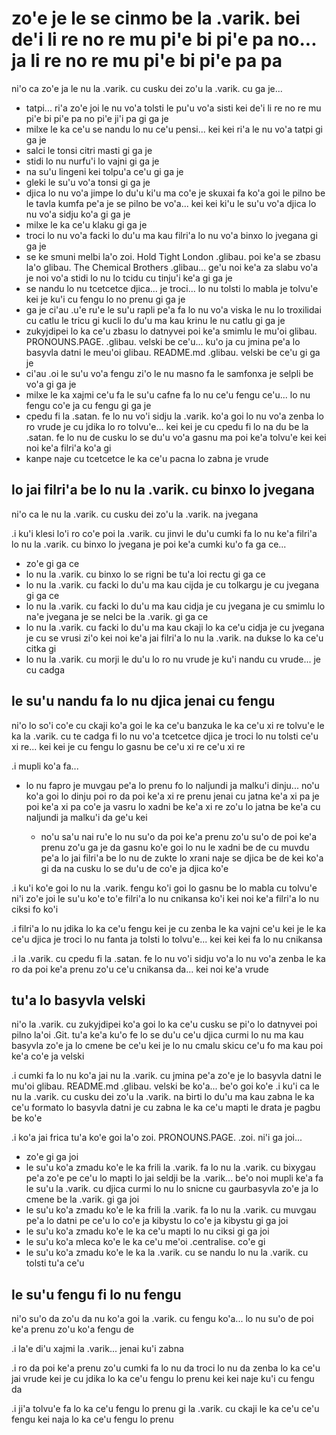 zo'e je le se cinmo be la .varik. bei de'i li re no re mu pi'e bi pi'e pa no... ja li re no re mu pi'e bi pi'e pa pa
====================================================================================================================

ni'o ca zo'e ja le nu la .varik. cu cusku dei zo'u la .varik. cu ga je...

* tatpi... ri'a zo'e joi le nu vo'a tolsti le pu'u vo'a sisti kei de'i li re no re mu pi'e bi pi'e pa no pi'e ji'i pa gi ga je
* milxe le ka ce'u se nandu lo nu ce'u pensi... kei kei ri'a le nu vo'a tatpi gi ga je
* salci le tonsi citri masti gi ga je
* stidi lo nu nurfu'i lo vajni gi ga je
* na su'u lingeni kei tolpu'a ce'u gi ga je
* gleki le su'u vo'a tonsi gi ga je
* djica lo nu vo'a jimpe lo du'u ki'u ma co'e je skuxai fa ko'a goi le pilno be le tavla kumfa pe'a je se pilno be vo'a... kei kei ki'u le su'u vo'a djica lo nu vo'a sidju ko'a gi ga je
* milxe le ka ce'u klaku gi ga je
* troci lo nu vo'a facki lo du'u ma kau filri'a lo nu vo'a binxo lo jvegana gi ga je
* se ke smuni melbi la'o zoi. Hold Tight London .glibau. poi ke'a se zbasu la'o glibau. The Chemical Brothers .glibau... ge'u noi ke'a za slabu vo'a je noi vo'a stidi lo nu lo tcidu cu tinju'i ke'a gi ga je
* se nandu lo nu tcetcetce djica... je troci... lo nu tolsti lo mabla je tolvu'e kei je ku'i cu fengu lo no prenu gi ga je
* ga je ci'au .u'e ru'e le su'u rapli pe'a fa lo nu vo'a viska le nu lo troxilidai cu catlu le tricu gi kucli lo du'u ma kau krinu le nu catlu gi ga je
* zukyjdipei lo ka ce'u zbasu lo datnyvei poi ke'a smimlu le mu'oi glibau. PRONOUNS.PAGE. .glibau. velski be ce'u... ku'o ja cu jmina pe'a lo basyvla datni le meu'oi glibau. README.md .glibau. velski be ce'u gi ga je
* ci'au .oi le su'u vo'a fengu zi'o le nu masno fa le samfonxa je selpli be vo'a gi ga je
* milxe le ka xajmi ce'u fa le su'u cafne fa lo nu ce'u fengu ce'u... lo nu fengu co'e ja cu fengu gi ga je
* cpedu fi la .satan. fe lo nu vo'i sidju la .varik. ko'a goi lo nu vo'a zenba lo ro vrude je cu jdika lo ro tolvu'e... kei kei je cu cpedu fi lo na du be la .satan. fe lo nu de cusku lo se du'u vo'a gasnu ma poi ke'a tolvu'e kei kei noi ke'a filri'a ko'a gi
* kanpe naje cu tcetcetce le ka ce'u pacna lo zabna je vrude

## lo jai filri'a be lo nu la .varik. cu binxo lo jvegana
ni'o ca le nu la .varik. cu cusku dei zo'u la .varik. na jvegana

.i ku'i klesi lo'i ro co'e poi la .varik. cu jinvi le du'u cumki fa lo nu ke'a filri'a lo nu la .varik. cu binxo lo jvegana je poi ke'a cumki ku'o fa ga ce...

* zo'e gi ga ce
* lo nu la .varik. cu binxo lo se rigni be tu'a loi rectu gi ga ce
* lo nu la .varik. cu facki lo du'u ma kau cijda je cu tolkargu je cu jvegana gi ga ce
* lo nu la .varik. cu facki lo du'u ma kau cidja je cu jvegana je cu smimlu lo na'e jvegana je se nelci be la .varik. gi ga ce
* lo nu la .varik. cu facki lo du'u ma kau ckaji lo ka ce'u cidja je cu jvegana je cu se vrusi zi'o kei noi ke'a jai filri'a lo nu la .varik. na dukse lo ka ce'u citka gi
* lo nu la .varik. cu morji le du'u lo ro nu vrude je ku'i nandu cu vrude... je cu cadga

## le su'u nandu fa lo nu djica jenai cu fengu
ni'o lo so'i co'e cu ckaji ko'a goi le ka ce'u banzuka le ka ce'u xi re tolvu'e le ka la .varik. cu te cadga fi lo nu vo'a tcetcetce djica je troci lo nu tolsti ce'u xi re... kei kei je cu fengu lo gasnu be ce'u xi re ce'u xi re

.i mupli ko'a fa...

* lo nu fapro je muvgau pe'a lo prenu fo lo naljundi ja malku'i dinju... no'u ko'a goi lo dinju poi ro da poi ke'a xi re prenu jenai cu jatna ke'a xi pa je poi ke'a xi pa co'e ja vasru lo xadni be ke'a xi re zo'u lo jatna be ke'a cu naljundi ja malku'i da ge'u kei

  * no'u sa'u nai ru'e lo nu su'o da poi ke'a prenu zo'u su'o de poi ke'a prenu zo'u ga je da gasnu ko'e goi lo nu le xadni be de cu muvdu pe'a lo jai filri'a be lo nu de zukte lo xrani naje se djica be de kei ko'a gi da na cusku lo se du'u de co'e ja djica ko'e

.i ku'i ko'e goi lo nu la .varik. fengu ko'i goi lo gasnu be lo mabla cu tolvu'e ni'i zo'e joi le su'u ko'e to'e filri'a lo nu cnikansa ko'i kei noi ke'a filri'a lo nu ciksi fo ko'i

.i filri'a lo nu jdika lo ka ce'u fengu kei je cu zenba le ka vajni ce'u kei je le ka ce'u djica je troci lo nu fanta ja tolsti lo tolvu'e... kei kei kei fa lo nu cnikansa

.i la .varik. cu cpedu fi la .satan. fe lo nu vo'i sidju vo'a lo nu vo'a zenba le ka ro da poi ke'a prenu zo'u ce'u cnikansa da... kei noi ke'a vrude

## tu'a lo basyvla velski
ni'o la .varik. cu zukyjdipei ko'a goi lo ka ce'u cusku se pi'o lo datnyvei poi pilno la'oi .Git. tu'a ke'a ku'o fe lo se du'u ce'u djica curmi lo nu ma kau basyvla zo'e ja lo cmene be ce'u kei je lo nu cmalu skicu ce'u fo ma kau poi ke'a co'e ja velski

.i cumki fa lo nu ko'a jai nu la .varik. cu jmina pe'a zo'e je lo basyvla datni le mu'oi glibau. README.md .glibau. velski be ko'a... be'o goi ko'e  .i ku'i ca le nu la .varik. cu cusku dei zo'u la .varik. na birti lo du'u ma kau zabna le ka ce'u formato lo basyvla datni je cu zabna le ka ce'u mapti le drata je pagbu be ko'e

.i ko'a jai frica tu'a ko'e goi la'o zoi. PRONOUNS.PAGE. .zoi. ni'i ga joi...

* zo'e gi ga joi
* le su'u ko'a zmadu ko'e le ka frili la .varik. fa lo nu la .varik. cu bixygau pe'a zo'e pe ce'u lo mapti lo jai seldji be la .varik... be'o noi mupli ke'a fa le su'u la .varik. cu djica curmi lo nu lo snicne cu gaurbasyvla zo'e ja lo cmene be la .varik. gi ga joi
* le su'u ko'a zmadu ko'e le ka frili la .varik. fa lo nu la .varik. cu muvgau pe'a lo datni pe ce'u lo co'e ja kibystu lo co'e ja kibystu gi ga joi
* le su'u ko'a zmadu ko'e le ka ce'u mapti lo nu ciksi gi ga joi
* le su'u ko'a mleca ko'e le ka ce'u me'oi .centralise. co'e gi
* le su'u ko'a zmadu ko'e le ka la .varik. cu se nandu lo nu la .varik. cu tolsti tu'a ce'u

## le su'u fengu fi lo nu fengu
ni'o su'o da zo'u da nu ko'a goi la .varik. cu fengu ko'a... lo nu su'o de poi ke'a prenu zo'u ko'a fengu de

.i la'e di'u xajmi la .varik... jenai ku'i zabna

.i ro da poi ke'a prenu zo'u cumki fa lo nu da troci lo nu da zenba lo ka ce'u jai vrude kei je cu jdika lo ka ce'u fengu lo prenu kei kei naje ku'i cu fengu da

.i ji'a tolvu'e fa lo ka ce'u fengu lo prenu gi la .varik. cu ckaji le ka ce'u ce'u fengu kei naja lo ka ce'u fengu lo prenu
